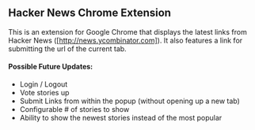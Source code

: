 ## Hacker News Chrome Extension  

This is an extension for Google Chrome that displays the latest links from Hacker News ([http://news.ycombinator.com]). It also features a link for submitting the url of the current tab.  

#### Possible Future Updates:
* Login / Logout
* Vote stories up
* Submit Links from within the popup (without opening up a new tab)
* Configurable # of stories to show
* Ability to show the newest stories instead of the most popular